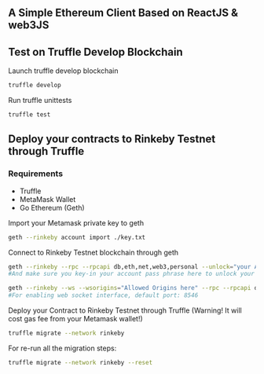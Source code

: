 ## A Simple Ethereum Client Based on ReactJS & web3JS

## Test on Truffle Develop Blockchain
Launch truffle develop blockchain
```bash
truffle develop
```

Run truffle unittests
```bash
truffle test 
```

## Deploy your contracts to Rinkeby Testnet through Truffle

### Requirements
- Truffle
- MetaMask Wallet
- Go Ethereum (Geth)

Import your Metamask private key to geth
```bash
geth --rinkeby account import ./key.txt
```

Connect to Rinkeby Testnet blockchain through geth
```bash
geth --rinkeby --rpc --rpcapi db,eth,net,web3,personal --unlock="your Account Address"
#And make sure you key-in your account pass phrase here to unlock your account

geth --rinkeby --ws --wsorigins="Allowed Origins here" --rpc --rpcapi db,eth,net,web3,personal --unlock="your Account Address"
#For enabling web socket interface, default port: 8546
```

Deploy your Contract to Rinkeby Testnet through Truffle (Warning! It will cost gas fee from your Metamask wallet!)
```bash
truffle migrate --network rinkeby
```

For re-run all the migration steps:
```bash
truffle migrate --network rinkeby --reset
```
